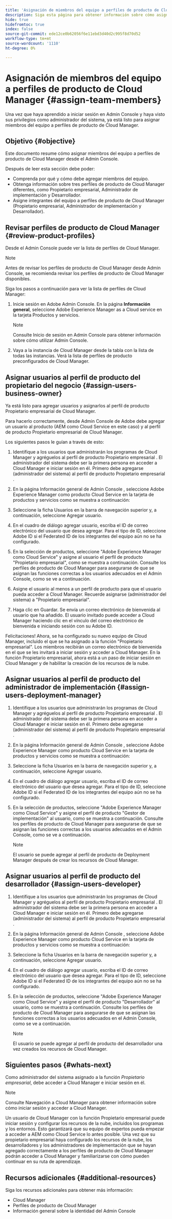 ```yaml
---
title: 'Asignación de miembros del equipo a perfiles de producto de Cloud Manager '
description: Siga esta página para obtener información sobre cómo asignar miembros del equipo a perfiles de producto de Cloud Manager.
hide: true
hidefromtoc: true
index: false
source-git-commit: ede12ce0b62056f6e11ebd3d40d2c995f8d70d52
workflow-type: tm+mt
source-wordcount: '1110'
ht-degree: 0%

---
```



# Asignación de miembros del equipo a perfiles de producto de Cloud Manager {#assign-team-members}

Una vez que haya aprendido a iniciar sesión en Admin Console y haya visto sus privilegios como administrador del sistema, ya está listo para asignar miembros del equipo a perfiles de producto de Cloud Manager.

## Objetivo {#objective}

Este documento resume cómo asignar miembros del equipo a perfiles de producto de Cloud Manager desde el Admin Console.

Después de leer esta sección debe poder:

* Comprenda por qué y cómo debe agregar miembros del equipo.
* Obtenga información sobre tres perfiles de producto de Cloud Manager diferentes, como Propietario empresarial, Administrador de implementación y Desarrollador.
* Asigne integrantes del equipo a perfiles de producto de Cloud Manager (Propietario empresarial, Administrador de implementación y Desarrollador).

## Revisar perfiles de producto de Cloud Manager {#review-product-profiles}

Desde el Admin Console puede ver la lista de perfiles de Cloud Manager.

>[!NOTE]
>Antes de revisar los perfiles de producto de Cloud Manager desde Admin Console, se recomienda revisar los perfiles de producto de Cloud Manager disponibles.

Siga los pasos a continuación para ver la lista de perfiles de Cloud Manager:

1. Inicie sesión en Adobe Admin Console. En la página **Información general**, seleccione Adobe Experience Manager as a Cloud service en la tarjeta Productos y servicios.

   >[!NOTE]
   >Consulte Inicio de sesión en Admin Console para obtener información sobre cómo utilizar Admin Console.


1. Vaya a la instancia de Cloud Manager desde la tabla con la lista de todas las instancias. Verá la lista de perfiles de producto preconfigurados de Cloud Manager.


## Asignar usuarios al perfil de producto del propietario del negocio {#assign-users-business-owner}

Ya está listo para agregar usuarios y asignarlos al perfil de producto Propietario empresarial de Cloud Manager.

Para hacerlo correctamente, desde Admin Console de Adobe debe agregar un usuario al producto (AEM como Cloud Service en este caso) y al perfil de producto Propietario empresarial de Cloud Manager.

Los siguientes pasos le guían a través de esto:

1. Identifique a los usuarios que administrarán los programas de Cloud Manager y agréguelos al perfil de producto Propietario empresarial . El administrador del sistema debe ser la primera persona en acceder a Cloud Manager e iniciar sesión en él. Primero debe agregarse (administrador del sistema) al perfil de producto Propietario empresarial .

1. En la página Información general de Admin Console , seleccione Adobe Experience Manager como producto Cloud Service en la tarjeta de productos y servicios como se muestra a continuación:

1. Seleccione la ficha Usuarios en la barra de navegación superior y, a continuación, seleccione Agregar usuario.

1. En el cuadro de diálogo agregar usuario, escriba el ID de correo electrónico del usuario que desea agregar. Para el tipo de ID, seleccione Adobe ID si el Federated ID de los integrantes del equipo aún no se ha configurado.

1. En la selección de productos, seleccione &quot;Adobe Experience Manager como Cloud Service&quot; y asigne al usuario el perfil de producto &quot;Propietario empresarial&quot;, como se muestra a continuación. Consulte los perfiles de producto de Cloud Manager para asegurarse de que se asignan las funciones correctas a los usuarios adecuados en el Admin Console, como se ve a continuación.

1. Asigne el usuario al menos a un perfil de producto para que el usuario pueda acceder a Cloud Manager. Recuerde asignarse (administrador del sistema) a &quot;Propietario empresarial&quot;.

1. Haga clic en Guardar. Se envía un correo electrónico de bienvenida al usuario que ha añadido. El usuario invitado puede acceder a Cloud Manager haciendo clic en el vínculo del correo electrónico de bienvenida e iniciando sesión con su Adobe ID.

Felicitaciones! Ahora, se ha configurado su nuevo equipo de Cloud Manager, incluido el que se ha asignado a la función &quot;Propietario empresarial&quot;. Los miembros recibirán un correo electrónico de bienvenida en el que se les invitará a iniciar sesión y acceder a Cloud Manager. En la función Propietario empresarial, ahora está a un paso de iniciar sesión en Cloud Manager y de habilitar la creación de los recursos de la nube.

## Asignar usuarios al perfil de producto del administrador de implementación {#assign-users-deployment-manager}

1. Identifique a los usuarios que administrarán los programas de Cloud Manager y agréguelos al perfil de producto Propietario empresarial . El administrador del sistema debe ser la primera persona en acceder a Cloud Manager e iniciar sesión en él. Primero debe agregarse (administrador del sistema) al perfil de producto Propietario empresarial .

1. En la página Información general de Admin Console , seleccione Adobe Experience Manager como producto Cloud Service en la tarjeta de productos y servicios como se muestra a continuación:

1. Seleccione la ficha Usuarios en la barra de navegación superior y, a continuación, seleccione Agregar usuario.

1. En el cuadro de diálogo agregar usuario, escriba el ID de correo electrónico del usuario que desea agregar. Para el tipo de ID, seleccione Adobe ID si el Federated ID de los integrantes del equipo aún no se ha configurado.

1. En la selección de productos, seleccione &quot;Adobe Experience Manager como Cloud Service&quot; y asigne el perfil de producto &quot;Gestor de implementación&quot; al usuario, como se muestra a continuación. Consulte los perfiles de producto de Cloud Manager para asegurarse de que se asignan las funciones correctas a los usuarios adecuados en el Admin Console, como se ve a continuación.

   >[!NOTE]
   >El usuario se puede agregar al perfil de producto de Deployment Manager después de crear los recursos de Cloud Manager.

## Asignar usuarios al perfil de producto del desarrollador {#assign-users-developer}

1. Identifique a los usuarios que administrarán los programas de Cloud Manager y agréguelos al perfil de producto Propietario empresarial . El administrador del sistema debe ser la primera persona en acceder a Cloud Manager e iniciar sesión en él. Primero debe agregarse (administrador del sistema) al perfil de producto Propietario empresarial .

1. En la página Información general de Admin Console , seleccione Adobe Experience Manager como producto Cloud Service en la tarjeta de productos y servicios como se muestra a continuación:

1. Seleccione la ficha Usuarios en la barra de navegación superior y, a continuación, seleccione Agregar usuario.

1. En el cuadro de diálogo agregar usuario, escriba el ID de correo electrónico del usuario que desea agregar. Para el tipo de ID, seleccione Adobe ID si el Federated ID de los integrantes del equipo aún no se ha configurado.

1. En la selección de productos, seleccione &quot;Adobe Experience Manager como Cloud Service&quot; y asigne el perfil de producto &quot;Desarrollador&quot; al usuario, como se muestra a continuación. Consulte los perfiles de producto de Cloud Manager para asegurarse de que se asignan las funciones correctas a los usuarios adecuados en el Admin Console, como se ve a continuación.

   >[!NOTE]
   >El usuario se puede agregar al perfil de producto del desarrollador una vez creados los recursos de Cloud Manager.

## Siguientes pasos {#whats-next}

Como administrador del sistema asignado a la función *Propietario empresarial*, debe acceder a Cloud Manager e iniciar sesión en él.
>[!NOTE]
>Consulte Navegación a Cloud Manager para obtener información sobre cómo iniciar sesión y acceder a Cloud Manager.

Un usuario de Cloud Manager con la función Propietario empresarial puede iniciar sesión y configurar los recursos de la nube, incluidos los programas y los entornos. Esto garantizará que su equipo de expertos pueda empezar a acceder a AEM como Cloud Service lo antes posible.
Una vez que su propietario empresarial haya configurado los recursos de la nube, los desarrolladores y los administradores de implementación que se hayan agregado correctamente a los perfiles de producto de Cloud Manager podrán acceder a Cloud Manager y familiarizarse con cómo pueden continuar en su ruta de aprendizaje.

## Recursos adicionales {#additional-resources}

Siga los recursos adicionales para obtener más información:

* Cloud Manager
* Perfiles de producto de Cloud Manager
* Información general sobre la identidad del Admin Console

